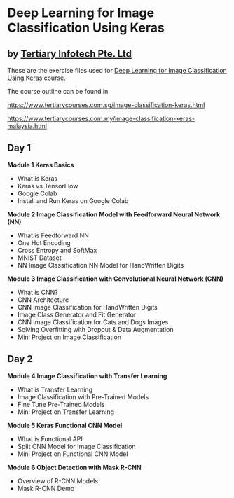 # Deep Learning for Image Classification Using Keras
## by [Tertiary Infotech Pte. Ltd](https://www.tertiarycourses.com.sg/)

These are the exercise files used for [Deep Learning for Image Classification Using Keras](https://www.tertiarycourses.com.sg/image-classification-keras.html) course. 

The course outline can be found in 

https://www.tertiarycourses.com.sg/image-classification-keras.html

https://www.tertiarycourses.com.my/image-classification-keras-malaysia.html


<h2>Day 1</h2>
<p><strong>Module 1 Keras Basics</strong></p>
<ul>
<li>What is Keras</li>
<li>Keras vs TensorFlow</li>
<li>Google Colab</li>
<li>Install and Run Keras on Google Colab</li>
</ul>
<p><strong>Module 2 Image Classification Model with Feedforward Neural Network (NN)</strong></p>
<ul>
<li>What is Feedforward NN</li>
<li>One Hot Encoding</li>
<li>Cross Entropy and SoftMax</li>
<li>MNIST Dataset</li>
<li>NN Image Classification NN Model for HandWritten Digits</li>
</ul>
<p><strong>Module 3 Image Classification with Convolutional Neural Network (CNN)</strong></p>
<ul>
<li>What is CNN?</li>
<li>CNN Architecture</li>
<li>CNN Image Classification for HandWritten Digits</li>
<li>Image Class Generator and Fit Generator</li>
<li>CNN Image Classification for Cats and Dogs Images</li>
<li>Solving Overfitting with Dropout &amp; Data Augmentation</li>
<li>Mini Project on Image Classification</li>
</ul>
<h2>Day 2</h2>
<p><strong>Module 4 Image Classification with Transfer Learning</strong></p>
<ul>
<li>What is Transfer Learning</li>
<li>Image Classification with Pre-Trained Models</li>
<li>Fine Tune Pre-Trained Models</li>
<li>Mini Project on Transfer Learning</li>
</ul>
<p><strong>Module 5 Keras Functional CNN Model</strong></p>
<ul>
<li>What is Functional API</li>
<li>Split CNN Model for Image Classification</li>
<li>Mini Project on Functional CNN Model</li>
</ul>
<p><strong>Module 6 Object Detection with Mask R-CNN</strong></p>
<ul>
<li>Overview of R-CNN Models</li>
<li>Mask R-CNN Demo</li>
</ul>
